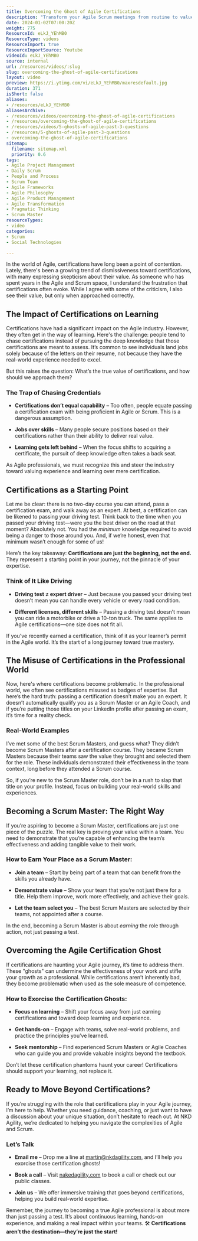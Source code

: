 ```yaml
---
title: Overcoming the Ghost of Agile Certifications
description: "Transform your Agile Scrum meetings from routine to value-driven! Discover strategies to boost productivity and avoid the ghosts of Agile past. \U0001F31F"
date: 2024-01-02T07:00:20Z
weight: 775
ResourceId: eLkJ_YEhMB0
ResourceType: videos
ResourceImport: true
ResourceImportSource: Youtube
videoId: eLkJ_YEhMB0
source: internal
url: /resources/videos/:slug
slug: overcoming-the-ghost-of-agile-certifications
layout: video
preview: https://i.ytimg.com/vi/eLkJ_YEhMB0/maxresdefault.jpg
duration: 371
isShort: false
aliases:
- /resources/eLkJ_YEhMB0
aliasesArchive:
- /resources/videos/overcoming-the-ghost-of-agile-certifications
- /resources/overcoming-the-ghost-of-agile-certifications
- /resources/videos/5-ghosts-of-agile-past-3-questions
- /resources/5-ghosts-of-agile-past-3-questions
- overcoming-the-ghost-of-agile-certifications
sitemap:
  filename: sitemap.xml
  priority: 0.6
tags:
- Agile Project Management
- Daily Scrum
- People and Process
- Scrum Team
- Agile Frameworks
- Agile Philosophy
- Agile Product Management
- Agile Transformation
- Pragmatic Thinking
- Scrum Master
resourceTypes:
- video
categories:
- Scrum
- Social Technologies

---
```

In the world of Agile, certifications have long been a point of contention. Lately, there's been a growing trend of dismissiveness toward certifications, with many expressing skepticism about their value. As someone who has spent years in the Agile and Scrum space, I understand the frustration that certifications often evoke. While I agree with some of the criticism, I also see their value, but only when approached correctly.

## **The Impact of Certifications on Learning**

Certifications have had a significant impact on the Agile industry. However, they often get in the way of learning. Here's the challenge: people tend to chase certifications instead of pursuing the deep knowledge that those certifications are meant to assess. It’s common to see individuals land jobs solely because of the letters on their resume, not because they have the real-world experience needed to excel.

But this raises the question: What’s the true value of certifications, and how should we approach them?

### **The Trap of Chasing Credentials**

- **Certifications don’t equal capability** – Too often, people equate passing a certification exam with being proficient in Agile or Scrum. This is a dangerous assumption.

- **Jobs over skills** – Many people secure positions based on their certifications rather than their ability to deliver real value.

- **Learning gets left behind** – When the focus shifts to acquiring a certificate, the pursuit of deep knowledge often takes a back seat.

As Agile professionals, we must recognize this and steer the industry toward valuing experience and learning over mere certification.

## **Certifications as a Starting Point**

Let me be clear: there is no two-day course you can attend, pass a certification exam, and walk away as an expert. At best, a certification can be likened to passing your driving test. Think back to the time when you passed your driving test—were you the best driver on the road at that moment? Absolutely not. You had the _minimum_ knowledge required to avoid being a danger to those around you. And, if we’re honest, even that minimum wasn’t enough for some of us!

Here’s the key takeaway: **Certifications are just the beginning, not the end.** They represent a starting point in your journey, not the pinnacle of your expertise.

### **Think of It Like Driving**

- **Driving test ≠ expert driver** – Just because you passed your driving test doesn’t mean you can handle every vehicle or every road condition.

- **Different licenses, different skills** – Passing a driving test doesn’t mean you can ride a motorbike or drive a 10-ton truck. The same applies to Agile certifications—one size does not fit all.

If you’ve recently earned a certification, think of it as your learner’s permit in the Agile world. It’s the start of a long journey toward true mastery.

## **The Misuse of Certifications in the Professional World**

Now, here's where certifications become problematic. In the professional world, we often see certifications misused as badges of expertise. But here’s the hard truth: passing a certification doesn’t make you an expert. It doesn’t automatically qualify you as a Scrum Master or an Agile Coach, and if you’re putting those titles on your LinkedIn profile after passing an exam, it’s time for a reality check.

### **Real-World Examples**

I’ve met some of the best Scrum Masters, and guess what? They didn’t become Scrum Masters after a certification course. They became Scrum Masters because their teams saw the value they brought and selected them for the role. These individuals demonstrated their effectiveness in the team context, long before they attended a Scrum course.

So, if you’re new to the Scrum Master role, don’t be in a rush to slap that title on your profile. Instead, focus on building your real-world skills and experiences.

## **Becoming a Scrum Master: The Right Way**

If you’re aspiring to become a Scrum Master, certifications are just one piece of the puzzle. The real key is proving your value within a team. You need to demonstrate that you’re capable of enhancing the team’s effectiveness and adding tangible value to their work.

### **How to Earn Your Place as a Scrum Master:**

- **Join a team** – Start by being part of a team that can benefit from the skills you already have.

- **Demonstrate value** – Show your team that you’re not just there for a title. Help them improve, work more effectively, and achieve their goals.

- **Let the team select you** – The best Scrum Masters are selected by their teams, not appointed after a course.

In the end, becoming a Scrum Master is about _earning_ the role through action, not just passing a test.

## **Overcoming the Agile Certification Ghost**

If certifications are haunting your Agile journey, it’s time to address them. These "ghosts" can undermine the effectiveness of your work and stifle your growth as a professional. While certifications aren’t inherently bad, they become problematic when used as the sole measure of competence.

### **How to Exorcise the Certification Ghosts:**

- **Focus on learning** – Shift your focus away from just earning certifications and toward deep learning and experience.

- **Get hands-on** – Engage with teams, solve real-world problems, and practice the principles you’ve learned.

- **Seek mentorship** – Find experienced Scrum Masters or Agile Coaches who can guide you and provide valuable insights beyond the textbook.

Don’t let these certification phantoms haunt your career! Certifications should support your learning, not replace it.

## **Ready to Move Beyond Certifications?**

If you’re struggling with the role that certifications play in your Agile journey, I’m here to help. Whether you need guidance, coaching, or just want to have a discussion about your unique situation, don’t hesitate to reach out. At NKD Agility, we’re dedicated to helping you navigate the complexities of Agile and Scrum.

### **Let’s Talk**

- **Email me** – Drop me a line at martin@nkdagility.com, and I’ll help you exorcise those certification ghosts!

- **Book a call** – Visit [nakedagility.com](http://nakedagility.com) to book a call or check out our public classes.

- **Join us** – We offer immersive training that goes beyond certifications, helping you build real-world expertise.

Remember, the journey to becoming a true Agile professional is about more than just passing a test. It’s about continuous learning, hands-on experience, and making a real impact within your teams. 🛠️ **Certifications aren’t the destination—they’re just the start!**
